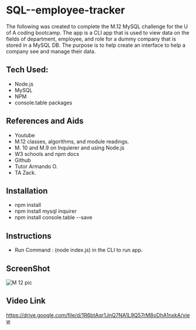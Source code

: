 # SQL--employee-tracker
The following was created to complete the M.12 MySQL challenge for the U of A coding bootcamp. 
The app is a CLI app that is used to view data on the fields of department, employee, and role for a dummy company that is stored in a MySQL DB. 
The purpose is to help create an interface to help a company see and manage their data.

## Tech Used:
-  Node.js
-  MySQL
-  NPM
- console.table packages

## References and Aids
- Youtube
- M.12 classes, algorithms, and module readings.
- M. 10 and M.9 on Inquierer and using Node.js
- W3 schools and npm docs
- Github
- Tutor Armando O.
- TA Zack.


## Installation
- npm install
- npm install mysql inquirer
-  npm install console.table --save

## Instructions
- Run Command : (node index.js) in the CLI to run app.

## ScreenShot
![M 12 pic](https://user-images.githubusercontent.com/87105978/144533025-2f9c3e4b-e5ec-4eb5-9fc1-97d1c72d2692.png)

## Video Link
https://drive.google.com/file/d/1R6btAqr1JnQ7NA1L9Q57rM8oDhA1nxkA/view
